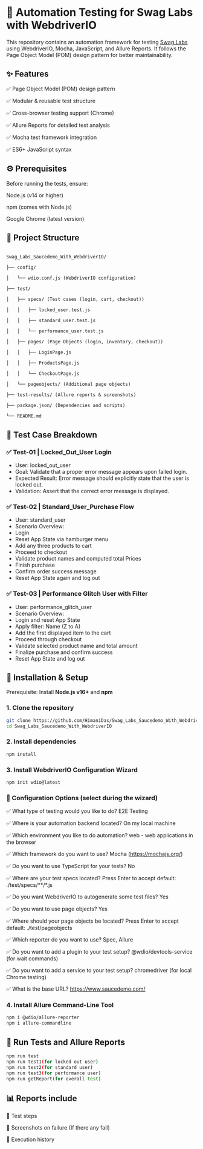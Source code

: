# 🧪 Automation Testing for Swag Labs with WebdriverIO

This repository contains an automation framework for testing [Swag Labs](https://www.saucedemo.com/) using WebdriverIO, Mocha, JavaScript, and Allure Reports. It follows the Page Object Model (POM) design pattern for better maintainability.


## ✨ Features

✅ Page Object Model (POM) design pattern

✅ Modular & reusable test structure

✅ Cross-browser testing support (Chrome)

✅ Allure Reports for detailed test analysis

✅ Mocha test framework integration

✅ ES6+ JavaScript syntax


## ⚙️ Prerequisites

Before running the tests, ensure:

Node.js (v14 or higher)

npm (comes with Node.js)

Google Chrome (latest version)


## 📂 Project Structure

```

Swag_Labs_Saucedemo_With_WebdriverIO/

├── config/

│   └── wdio.conf.js (WebdriverIO configuration)

├── test/

│   ├── specs/ (Test cases (login, cart, checkout))          

│   │   ├── locked_user.test.js    

│   │   ├── standard_user.test.js   

│   │   └── performance_user.test.js   

│   ├── pages/ (Page Objects (login, inventory, checkout))               

│   │   ├── LoginPage.js

│   │   ├── ProductsPage.js

│   │   └── CheckoutPage.js

│   └── pageobjects/ (Additional page objects)

├── test-results/ (Allure reports & screenshots)

├── package.json/ (Dependencies and scripts)
            
└── README.md
```

## 📁 Test Case Breakdown

### ✅ Test-01 | Locked_Out_User Login
- User: locked_out_user
- Goal: Validate that a proper error message appears upon failed login.
- Expected Result: Error message should explicitly state that the user is locked out.
- Validation: Assert that the correct error message is displayed.

### ✅ Test-02 | Standard_User_Purchase Flow
- User: standard_user
- Scenario Overview:
- Login
- Reset App State via hamburger menu
- Add any three products to cart
- Proceed to checkout
- Validate product names and computed total Prices
- Finish purchase
- Confirm order success message
- Reset App State again and log out

### ✅ Test-03 | Performance Glitch User with Filter
- User: performance_glitch_user
- Scenario Overview:
- Login and reset App State
- Apply filter: Name (Z to A)
- Add the first displayed item to the cart
- Proceed through checkout
- Validate selected product name and total amount
- Finalize purchase and confirm success
- Reset App State and log out

## 🚀 Installation & Setup

Prerequisite: Install **Node.js v16+** and **npm**


### 1. Clone the repository

```bash
git clone https://github.com/HimaniDas/Swag_Labs_Saucedemo_With_WebdriverIO.git
cd Swag_Labs_Saucedemo_With_WebdriverIO
```

### 2. Install dependencies

```bash
npm install
```

### 3. Install WebdriverIO Configuration Wizard

```bash
npm init wdio@latest
```

### 📌 Configuration Options (select during the wizard)

✅ What type of testing would you like to do?
E2E Testing

✅ Where is your automation backend located?
On my local machine

✅ Which environment you like to do automation?
web - web applications in the browser

✅ Which framework do you want to use?
Mocha (https://mochajs.org/)

✅ Do you want to use TypeScript for your tests?
No

✅ Where are your test specs located?
Press Enter to accept default: ./test/specs/**/*.js

✅ Do you want WebdriverIO to autogenerate some test files?
Yes

✅ Do you want to use page objects?
Yes

✅ Where should your page objects be located?
Press Enter to accept default: ./test/pageobjects

✅ Which reporter do you want to use?
Spec, Allure

✅ Do you want to add a plugin to your test setup?
@wdio/devtools-service (for wait commands)

✅ Do you want to add a service to your test setup?
chromedriver (for local Chrome testing)

✅ What is the base URL?
https://www.saucedemo.com/

### 4. Install Allure Command-Line Tool

```bash
npm i @wdio/allure-reporter
npm i allure-commandline
```

## 🚦 Run Tests and Allure Reports

```bash
npm run test
npm run test1(for locked out user)
npm run test2(for standard user)
npm run test3(for performance user)
npm run getReport(for overall test)
```

## 📊 Reports include

📌 Test steps

📌 Screenshots on failure (If there any fail)

📌 Execution history




